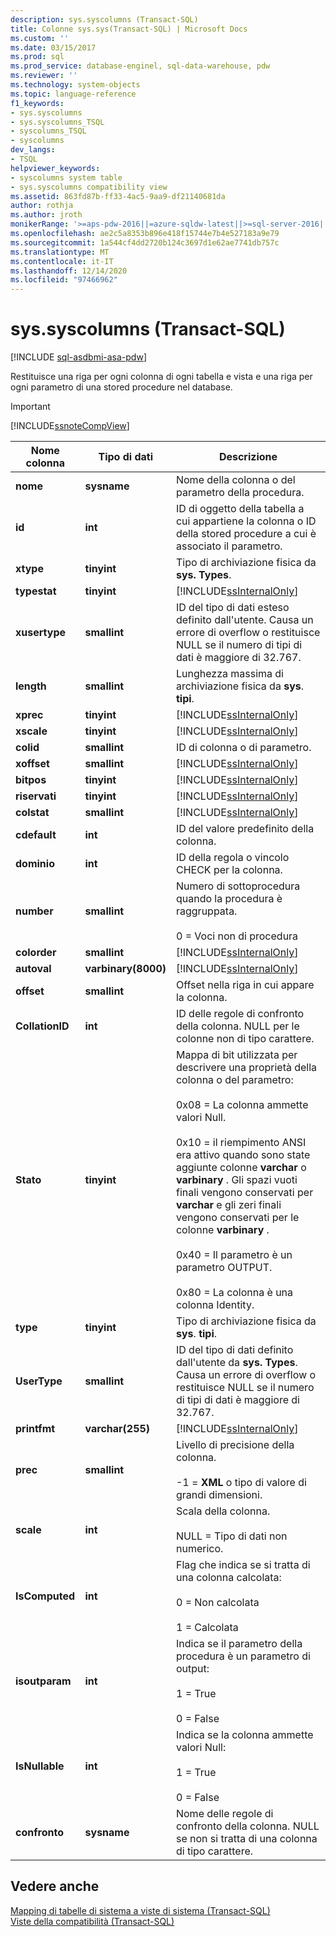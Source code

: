 ```yaml
---
description: sys.syscolumns (Transact-SQL)
title: Colonne sys.sys(Transact-SQL) | Microsoft Docs
ms.custom: ''
ms.date: 03/15/2017
ms.prod: sql
ms.prod_service: database-enginel, sql-data-warehouse, pdw
ms.reviewer: ''
ms.technology: system-objects
ms.topic: language-reference
f1_keywords:
- sys.syscolumns
- sys.syscolumns_TSQL
- syscolumns_TSQL
- syscolumns
dev_langs:
- TSQL
helpviewer_keywords:
- syscolumns system table
- sys.syscolumns compatibility view
ms.assetid: 863fd87b-ff33-4ac5-9aa9-df21140681da
author: rothja
ms.author: jroth
monikerRange: '>=aps-pdw-2016||=azure-sqldw-latest||>=sql-server-2016||>=sql-server-linux-2017||=azuresqldb-mi-current'
ms.openlocfilehash: ae2c5a8353b896e418f15744e7b4e527183a9e79
ms.sourcegitcommit: 1a544cf4dd2720b124c3697d1e62ae7741db757c
ms.translationtype: MT
ms.contentlocale: it-IT
ms.lasthandoff: 12/14/2020
ms.locfileid: "97466962"
---
```

# <a name="syssyscolumns-transact-sql"></a>sys.syscolumns (Transact-SQL)
[!INCLUDE [sql-asdbmi-asa-pdw](../../includes/applies-to-version/sql-asdbmi-asa-pdw.md)]

  Restituisce una riga per ogni colonna di ogni tabella e vista e una riga per ogni parametro di una stored procedure nel database.  
  
> [!IMPORTANT]  
>  [!INCLUDE[ssnoteCompView](../../includes/ssnotecompview-md.md)]  
  
|Nome colonna|Tipo di dati|Descrizione|  
|-----------------|---------------|-----------------|  
|**nome**|**sysname**|Nome della colonna o del parametro della procedura.|  
|**id**|**int**|ID di oggetto della tabella a cui appartiene la colonna o ID della stored procedure a cui è associato il parametro.|  
|**xtype**|**tinyint**|Tipo di archiviazione fisica da **sys. Types**.|  
|**typestat**|**tinyint**|[!INCLUDE[ssInternalOnly](../../includes/ssinternalonly-md.md)]|  
|**xusertype**|**smallint**|ID del tipo di dati esteso definito dall'utente. Causa un errore di overflow o restituisce NULL se il numero di tipi di dati è maggiore di 32.767.|  
|**length**|**smallint**|Lunghezza massima di archiviazione fisica da **sys**. **tipi**.|  
|**xprec**|**tinyint**|[!INCLUDE[ssInternalOnly](../../includes/ssinternalonly-md.md)]|  
|**xscale**|**tinyint**|[!INCLUDE[ssInternalOnly](../../includes/ssinternalonly-md.md)]|  
|**colid**|**smallint**|ID di colonna o di parametro.|  
|**xoffset**|**smallint**|[!INCLUDE[ssInternalOnly](../../includes/ssinternalonly-md.md)]|  
|**bitpos**|**tinyint**|[!INCLUDE[ssInternalOnly](../../includes/ssinternalonly-md.md)]|  
|**riservati**|**tinyint**|[!INCLUDE[ssInternalOnly](../../includes/ssinternalonly-md.md)]|  
|**colstat**|**smallint**|[!INCLUDE[ssInternalOnly](../../includes/ssinternalonly-md.md)]|  
|**cdefault**|**int**|ID del valore predefinito della colonna.|  
|**dominio**|**int**|ID della regola o vincolo CHECK per la colonna.|  
|**number**|**smallint**|Numero di sottoprocedura quando la procedura è raggruppata.<br /><br /> 0 = Voci non di procedura|  
|**colorder**|**smallint**|[!INCLUDE[ssInternalOnly](../../includes/ssinternalonly-md.md)]|  
|**autoval**|**varbinary(8000)**|[!INCLUDE[ssInternalOnly](../../includes/ssinternalonly-md.md)]|  
|**offset**|**smallint**|Offset nella riga in cui appare la colonna.|  
|**CollationID**|**int**|ID delle regole di confronto della colonna. NULL per le colonne non di tipo carattere.|  
|**Stato**|**tinyint**|Mappa di bit utilizzata per descrivere una proprietà della colonna o del parametro:<br /><br /> 0x08 = La colonna ammette valori Null.<br /><br /> 0x10 = il riempimento ANSI era attivo quando sono state aggiunte colonne **varchar** o **varbinary** . Gli spazi vuoti finali vengono conservati per **varchar** e gli zeri finali vengono conservati per le colonne **varbinary** .<br /><br /> 0x40 = Il parametro è un parametro OUTPUT.<br /><br /> 0x80 = La colonna è una colonna Identity.|  
|**type**|**tinyint**|Tipo di archiviazione fisica da **sys**. **tipi**.|  
|**UserType**|**smallint**|ID del tipo di dati definito dall'utente da **sys. Types**. Causa un errore di overflow o restituisce NULL se il numero di tipi di dati è maggiore di 32.767.|  
|**printfmt**|**varchar(255)**|[!INCLUDE[ssInternalOnly](../../includes/ssinternalonly-md.md)]|  
|**prec**|**smallint**|Livello di precisione della colonna.<br /><br /> -1 = **XML** o tipo di valore di grandi dimensioni.|  
|**scale**|**int**|Scala della colonna.<br /><br /> NULL = Tipo di dati non numerico.|  
|**IsComputed**|**int**|Flag che indica se si tratta di una colonna calcolata:<br /><br /> 0 = Non calcolata<br /><br /> 1 = Calcolata|  
|**isoutparam**|**int**|Indica se il parametro della procedura è un parametro di output:<br /><br /> 1 = True<br /><br /> 0 = False|  
|**IsNullable**|**int**|Indica se la colonna ammette valori Null:<br /><br /> 1 = True<br /><br /> 0 = False|  
|**confronto**|**sysname**|Nome delle regole di confronto della colonna. NULL se non si tratta di una colonna di tipo carattere.|  
  
## <a name="see-also"></a>Vedere anche  
 [Mapping di tabelle di sistema a viste di sistema &#40;Transact-SQL&#41;](../../relational-databases/system-tables/mapping-system-tables-to-system-views-transact-sql.md)   
 [Viste della compatibilità &#40;Transact-SQL&#41;](~/relational-databases/system-compatibility-views/system-compatibility-views-transact-sql.md)  
  
  

